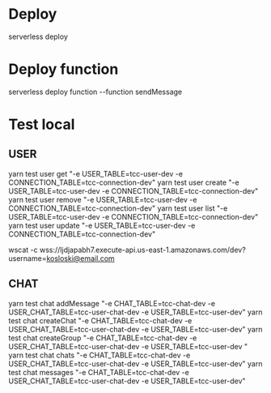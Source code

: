 # Deploy

serverless deploy

# Deploy function

serverless deploy function --function sendMessage

# Test local

## USER

yarn test user get "-e USER_TABLE=tcc-user-dev -e CONNECTION_TABLE=tcc-connection-dev"
yarn test user create "-e USER_TABLE=tcc-user-dev -e CONNECTION_TABLE=tcc-connection-dev"
yarn test user remove "-e USER_TABLE=tcc-user-dev -e CONNECTION_TABLE=tcc-connection-dev"
yarn test user list "-e USER_TABLE=tcc-user-dev -e CONNECTION_TABLE=tcc-connection-dev"
yarn test user update "-e USER_TABLE=tcc-user-dev -e CONNECTION_TABLE=tcc-connection-dev"

wscat -c wss://ljdjapabh7.execute-api.us-east-1.amazonaws.com/dev?username=kosloski@email.com

## CHAT

yarn test chat addMessage "-e CHAT_TABLE=tcc-chat-dev -e USER_CHAT_TABLE=tcc-user-chat-dev -e USER_TABLE=tcc-user-dev"
yarn test chat createChat "-e CHAT_TABLE=tcc-chat-dev -e USER_CHAT_TABLE=tcc-user-chat-dev -e USER_TABLE=tcc-user-dev"
yarn test chat createGroup "-e CHAT_TABLE=tcc-chat-dev -e USER_CHAT_TABLE=tcc-user-chat-dev -e USER_TABLE=tcc-user-dev "
yarn test chat chats "-e CHAT_TABLE=tcc-chat-dev -e USER_CHAT_TABLE=tcc-user-chat-dev -e USER_TABLE=tcc-user-dev"
yarn test chat messages "-e CHAT_TABLE=tcc-chat-dev -e USER_CHAT_TABLE=tcc-user-chat-dev -e USER_TABLE=tcc-user-dev"
